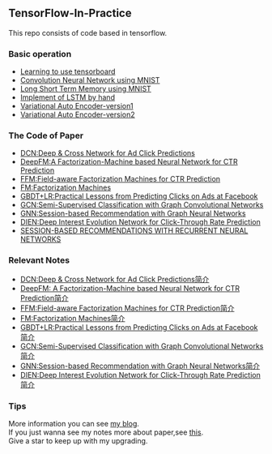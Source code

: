 ## TensorFlow-In-Practice
This repo consists of code based in tensorflow.
### Basic operation
- [Learning to use tensorboard](https://github.com/loserChen/TensorFlow-In-Practice/tree/master/UsingTensorBoard)
- [Convolution Neural Network using MNIST](https://github.com/loserChen/TensorFlow-In-Practice/tree/master/CNN)
- [Long Short Term Memory using MNIST](https://github.com/loserChen/TensorFlow-In-Practice/tree/master/LSTM)
- [Implement of LSTM by hand](https://github.com/loserChen/TensorFlow-In-Practice/tree/master/LSTM_NAVIE)
- [Variational Auto Encoder-version1](https://github.com/loserChen/TensorFlow-In-Practice/tree/master/VAE)
- [Variational Auto Encoder-version2](https://github.com/loserChen/TensorFlow-In-Practice/tree/master/VAE2)
### The Code of Paper  
- [DCN:Deep & Cross Network for Ad Click Predictions](https://github.com/loserChen/TensorFlow-In-Practice/tree/master/DCN)
- [DeepFM:A Factorization-Machine based Neural Network for CTR Prediction](https://github.com/loserChen/TensorFlow-In-Practice/tree/master/DeepFM)
- [FFM:Field-aware Factorization Machines for CTR Prediction](https://github.com/loserChen/TensorFlow-In-Practice/tree/master/FFM)
- [FM:Factorization Machines](https://github.com/loserChen/TensorFlow-In-Practice/tree/master/FM)
- [GBDT+LR:Practical Lessons from Predicting Clicks on Ads at Facebook](https://github.com/loserChen/TensorFlow-In-Practice/tree/master/GBDT%2BLR)
- [GCN:Semi-Supervised Classification with Graph Convolutional Networks](https://github.com/loserChen/TensorFlow-In-Practice/tree/master/GCN)
- [GNN:Session-based Recommendation with Graph Neural Networks](https://github.com/loserChen/TensorFlow-In-Practice/tree/master/SRGNN)
- [DIEN:Deep Interest Evolution Network for Click-Through Rate Prediction](https://github.com/loserChen/TensorFlow-In-Practice/tree/master/DIEN)
- [SESSION-BASED RECOMMENDATIONS WITH RECURRENT NEURAL NETWORKS](https://github.com/loserChen/TensorFlow-In-Practice/tree/master/SessionBasedRNN)
### Relevant Notes
- [DCN:Deep & Cross Network for Ad Click Predictions简介](https://blog.csdn.net/qq_35564813/article/details/88600139)
- [DeepFM: A Factorization-Machine based Neural Network for CTR Prediction简介](https://blog.csdn.net/qq_35564813/article/details/86022277)
- [FFM:Field-aware Factorization Machines for CTR Prediction简介](https://blog.csdn.net/qq_35564813/article/details/85464337)
- [FM:Factorization Machines简介](https://blog.csdn.net/qq_35564813/article/details/85221755)
- [GBDT+LR:Practical Lessons from Predicting Clicks on Ads at Facebook简介](https://blog.csdn.net/qq_35564813/article/details/88768624)
- [GCN:Semi-Supervised Classification with Graph Convolutional Networks简介](https://blog.csdn.net/qq_35564813/article/details/88377400)
- [GNN:Session-based Recommendation with Graph Neural Networks简介](https://blog.csdn.net/qq_35564813/article/details/88616124)
- [DIEN:Deep Interest Evolution Network for Click-Through Rate Prediction简介](https://blog.csdn.net/qq_35564813/article/details/90723139)
### Tips
More information you can see [my blog](https://blog.csdn.net/qq_35564813?t=1).  
If you just wanna see my notes more about paper,see [this](https://blog.csdn.net/qq_35564813/article/category/8555075).  
Give a star to keep up with my upgrading.
